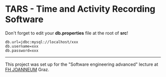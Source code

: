 # TARS - Time and Activity Recording Software

Don't forget to edit your **db.properties** file at the root of **src**!

```
db.url=jdbc:mysql://localhost/xxx
db.username=xxx
db.password=xxx
```

---
This project was set up for the "Software engineering advanced" lecture at [FH JOANNEUM](https://www.fh-joanneum.at/) Graz.
